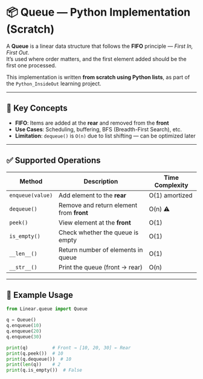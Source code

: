 # 📦 Queue — Python Implementation (Scratch)

A **Queue** is a linear data structure that follows the **FIFO** principle — *First In, First Out*.  
It’s used where order matters, and the first element added should be the first one processed.

This implementation is written **from scratch using Python lists**, as part of the `Python_InsideOut` learning project.

---

## 🧠 Key Concepts

- **FIFO**: Items are added at the **rear** and removed from the **front**
- **Use Cases**: Scheduling, buffering, BFS (Breadth-First Search), etc.
- **Limitation**: `dequeue()` is `O(n)` due to list shifting — can be optimized later

---

## ✅ Supported Operations

| Method          | Description                              | Time Complexity |
|------------------|------------------------------------------|-----------------|
| `enqueue(value)` | Add element to the **rear**              | O(1) amortized  |
| `dequeue()`      | Remove and return element from **front** | O(n) ⚠️         |
| `peek()`         | View element at the **front**            | O(1)            |
| `is_empty()`     | Check whether the queue is empty         | O(1)            |
| `__len__()`      | Return number of elements in queue       | O(1)            |
| `__str__()`      | Print the queue (front → rear)           | O(n)            |

---

## 🧪 Example Usage

```python
from Linear.queue import Queue

q = Queue()
q.enqueue(10)
q.enqueue(20)
q.enqueue(30)

print(q)         # Front → [10, 20, 30] ← Rear
print(q.peek())  # 10
print(q.dequeue())  # 10
print(len(q))    # 2
print(q.is_empty())  # False
